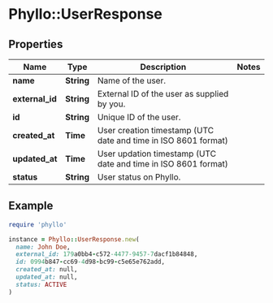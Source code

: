 # Phyllo::UserResponse

## Properties

| Name | Type | Description | Notes |
| ---- | ---- | ----------- | ----- |
| **name** | **String** | Name of the user. |  |
| **external_id** | **String** | External ID of the user as supplied by you. |  |
| **id** | **String** | Unique ID of the user. |  |
| **created_at** | **Time** | User creation timestamp (UTC date and time in ISO 8601 format) |  |
| **updated_at** | **Time** | User updation timestamp (UTC date and time in ISO 8601 format) |  |
| **status** | **String** | User status on Phyllo. |  |

## Example

```ruby
require 'phyllo'

instance = Phyllo::UserResponse.new(
  name: John Doe,
  external_id: 179a0bb4-c572-4477-9457-7dacf1b84848,
  id: 0994b847-cc69-4d98-bc99-c5e65e762add,
  created_at: null,
  updated_at: null,
  status: ACTIVE
)
```

